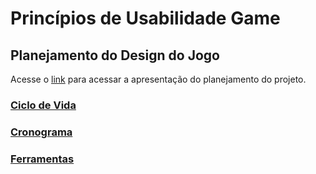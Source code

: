 # Princípios de Usabilidade Game

## Planejamento do Design do Jogo
Acesse o [link](https://youtu.be/YbLiiUS-Abc) para acessar a apresentação do planejamento do projeto.

### [Ciclo de Vida](life_cicle.md)
### [Cronograma](schedule.md)
### [Ferramentas](tools.md)